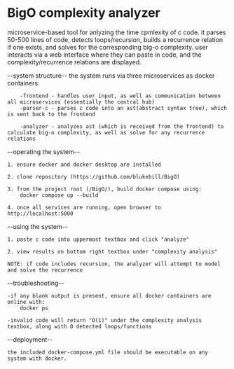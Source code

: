 # BigO complexity analyzer

microservice-based tool for anlyzing the time cpmlexity of c code. it parses 50-500 lines of code, detects loops/recursion, builds a recurrence relation if one exists, and solves for the corresponding
big-o complexity. user interacts via a web interface where they can paste in code, and the complexity/recurrence relations are displayed.

--system structure--
    the system runs via three microservices as docker containers:
    
        -frontend - handles user input, as well as communication between all microservices (essentially the central hub)
        -parser-c - parses c code into an ast(abstract syntax tree), which is sent back to the frontend
        
        -analyzer - analyzes ast (which is received from the frontend) to calculate big-o complexity, as well as solve for any recurrence relations
        

--operating the system--

    1. ensure docker and docker desktop are installed
    
    2. clone repository (https://github.com/blukebill/BigO)
    
    3. from the project root (/BigO/), build docker compose using:
        docker compose up --build
        
    4. once all services are running, open browser to http://localhost:5000
    

--using the system--

    1. paste c code into uppermost textbox and click "analyze"
    
    2. view results on bottom right textbox under "complexity analysis"

    NOTE: if code includes recursion, the analyzer will attempt to model and solve the recurrence

--troubleshooting-- 

    -if any blank output is present, ensure all docker containers are online with:
        docker ps
        
    -invalid code will return "O(1)" under the complexity analysis textbox, along with 0 detected loops/functions
    
--deployment--

    the included docker-compose.yml file should be executable on any system with docker.
